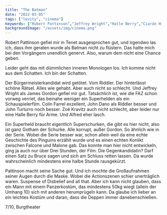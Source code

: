 ```yaml
---
title: "The Batman"
date: "2022-03-05"
tags: ["levity", "cinema"]
keywords: ["Robert Pattinson","Jeffrey Wright","Halle Berry","Ciarán Hinds","Zoë Kravitz","Colin Farrel","John Turturro" ]
backgroundImage: "/assets/img/cinema.png"
---
```


<!-- Excerpt Start -->
Robert Pattinson gefiel mir in Tenet ausgesprochen gut, und irgendwo las ich, dass ihm geraten wurde als Batman nicht zu flüstern. Das hatte mich bei den Vorgängern unendlich genervt. Also, warum dem nicht eine Chance geben.

Leider geht das mit dümmlichen inneren Monologen los. Ich komme nicht aus dem Schatten. Ich bin der Schatten.

Der Bürgermeisterkandidat wird getötet. Vom Riddler. Der hinterlässt schöne Rätsel. Alles wie gehabt. Aber auch nicht so schlecht. Und Jeffrey Wright als James Gordon gefiel mir gut. Tatsächlich ist, wie die FAZ schon vorweg verriet, das beinahe weniger ein Superhelden als ein Schauspielerfilm. Colin Farrel exzellent, John Dano als Riddler besser und John Turturro noch besser. Zoë Kravitz auch nicht schlecht, aber leider nur eine Halle Berry für Arme. Und Alfred eher lasch.

Ein Superheld braucht eigentlich Superschurken, die gibt es hier nicht, also ist ganz Gotham der Schurke. Alle korrupt, außer Gordon. So ähnlich wie in der Serie. Wobei die Serie besser war, schon allein weil da eine echte Geschichte des Pinguins erzählt wurde und es einen echten Konlikt zwischen Falcone und Malone gab. Das konnte man hier nicht entwickeln, ging ja auch nur über Drei Stunden, der Film. Die Gegenkandidatin? Darf einen Satz zu Bruce sagen und sich am Schluss retten lassen. Da wurde wahrscheinlich mindestens eine halbe Stunde rausgekürzt.

Pattinson macht seine Sache gut. Und ich mochte die Großaufnahmen seiner Augen durch die Maske. Wobei die Actionszenen schier unerträglich waren. Suspense of Disbelief and all that. Aber ich kann nicht glauben, dass ein Mann mit einem Panzerkostüm, das mindestens 50kg wiegt (allein der Umhang 10) sich mit anderen herumprügeln kann. Da glaube ich lieber an ein leichtes Kostüm und daran, dass die Deppen immer danebenschießen.


7/10, Burgtheater
